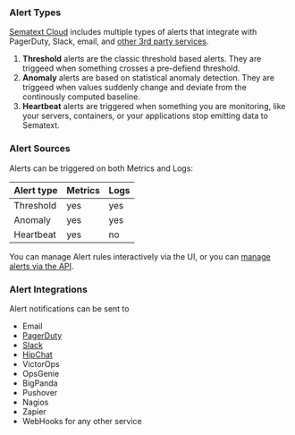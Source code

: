 ### Alert Types
[Sematext Cloud](http://sematext.com/cloud/) includes multiple types
of alerts that integrate with PagerDuty, Slack, email, and [other 3rd
party services](#integrations).  

1. **Threshold** alerts are the classic threshold based alerts.  They are
triggeed when something crosses a pre-defiend threshold.
2. **Anomaly** alerts are based on statistical anomaly detection.  They
are triggeed when values suddenly change and deviate from the
continously computed baseline.
3. **Heartbeat** alerts are triggered when something you are monitoring,
like your servers, containers, or your applications stop emitting data
to Sematext.

### Alert Sources
Alerts can be triggered on both Metrics and Logs:

Alert type | Metrics | Logs
--- | --- | ---
Threshold | yes | yes |
Anomaly | yes | yes |
Heartbeat | yes | no |

You can manage Alert rules interactively via the UI, or you can
[manage alerts via the API](/docs/api).


### Alert Integrations

Alert notifications can be sent to

  - Email
  - [PagerDuty](../integration/alerts-pagerduty-integration)
  - [Slack](../integration/alerts-slack-integration)
  - [HipChat](../integration/alerts-hipchat-integration)
  - VictorOps
  - OpsGenie
  - BigPanda
  - Pushover
  - Nagios
  - Zapier
  - WebHooks for any other service
